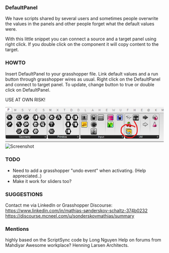 ### DefaultPanel
We have scripts shared by several users and sometimes people overwrite the values in the panels and other people forget what the default values were.

With this little snippet you can connect a source and a target panel using right click. If you double click on the component it will copy content to the target.

### HOWTO
Insert DefaultPanel to your grasshopper file. Link default values and a run button through grasshopper wires as usual.
Right click on the DefaultPanel and connect to target panel.
To update, change button to true or double click on DefaultPanel.

USE AT OWN RISK!

![bar](Misc/Bar.png)
![Screenshot](Misc/movie.gif)

### TODO
- Need to add a grasshopper "undo event" when activating. (Help appreciated..)
- Make it work for sliders too?

### SUGGESTIONS
Contact me via LinkedIn or Grasshopper Discourse: 
https://www.linkedin.com/in/mathias-sønderskov-schaltz-374b0232
https://discourse.mcneel.com/u/sonderskovmathias/summary

### Mentions
highly based on the ScriptSync code by Long Nguyen
Help on forums from Mahdiyar
Awesome workplace? Henning Larsen Architects.

